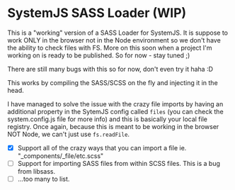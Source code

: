# SystemJS SASS Loader (WIP)

This is a "working" version of a SASS Loader for SystemJS. It is suppose to work ONLY in the browser not in the Node environment so we don't have the ability to check files with FS. More on this soon when a project I'm working on is ready to be published. So for now - stay tuned ;) 

There are still many bugs with this so for now, don't even try it haha :D

This works by compiling the SASS/SCSS on the fly and injecting it in the head. 

I have managed to solve the issue with the crazy file imports by having an additional property in the SytemJS config called `files` (you can check the system.config.js file for more info) and this is basically your local file registry. Once again, because this is meant to be working in the browser NOT Node, we can't just use `fs.readFile`.

- [x] Support all of the crazy ways that you can import a file ie. "_components/_file/etc.scss"
- [ ] Support for importing SASS files from within SCSS files. This is a bug from libsass.
- [ ] ...too many to list.